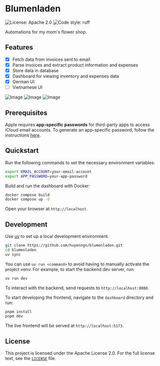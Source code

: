 # Blumenladen

![License: Apache 2.0](https://img.shields.io/github/license/huyenngn/blumenladen)
![Code style: ruff](https://img.shields.io/badge/code%20style-ruff-000000.svg)

Automations for my mom's flower shop.

## Features

- [x] Fetch data from invoices sent to email
- [x] Parse invoices and extract product information and expenses
- [x] Store data in database
- [x] Dashboard for viewing inventory and expenses data
- [x] German UI
- [ ] Vietnamese UI

![Image](https://github.com/user-attachments/assets/42464fba-8707-493a-953b-64d54d4e8d81)
![Image](https://github.com/user-attachments/assets/6e283ec1-7d19-4794-b60e-b530dbfd590e)
![Image](https://github.com/user-attachments/assets/f4832c02-b002-4c33-8f39-bfb9ce936930)

## Prerequisites

Apple requires **app-specific passwords** for third-party apps to access iCloud email accounts. To generate an app-specific password, follow the instructions [here](https://support.apple.com/en-us/HT204397).

## Quickstart

Run the following commands to set the necessary environment variables:

```sh
export EMAIL_ACCOUNT=your-email-account
export APP_PASSWORD=your-app-password
```

Build and run the dashboard with Docker:

```sh
docker compose build
docker compose up -d
```

Open your browser at `http://localhost`.

## Development

Use [uv](https://docs.astral.sh/uv/) to set up a local development environment.

```sh
git clone https://github.com/huyenngn/blumenladen.git
cd blumenladen
uv sync
```

You can use `uv run <command>` to avoid having to manually activate the project
venv. For example, to start the backend dev server, run:

```sh
uv run dev
```

To interact with the backend, send requests to `http://localhost:8080`.

To start developing the frontend, navigate to the `dashboard` directory and run:

```sh
pnpm install
pnpm dev
```

The live frontend will be served at `http://localhost:5173`.

## License

This project is licensed under the Apache License 2.0. For the full license text, see the [`LICENSE`](LICENSE) file.
